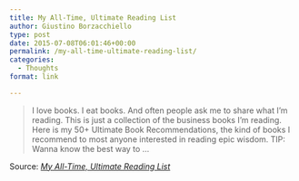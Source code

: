 ```yaml
---
title: My All-Time, Ultimate Reading List
author: Giustino Borzacchiello
type: post
date: 2015-07-08T06:01:46+00:00
permalink: /my-all-time-ultimate-reading-list/
categories:
  - Thoughts
format: link

---
```

> I love books. I eat books. And often people ask me to share what I’m reading. This is just a collection of the business books I’m reading. Here is my 50+ Ultimate Book Recommendations, the kind of books I recommend to most anyone interested in reading epic wisdom. TIP: Wanna know the best way to …

Source: _[My All-Time, Ultimate Reading List][1]_

 [1]: http://corymiller.com/my-reading-list/